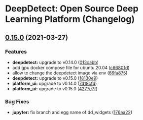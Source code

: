 # DeepDetect: Open Source Deep Learning Platform (Changelog)

## [0.15.0](https://github.com/jolibrain/dd_platform_docker/compare/v0.14.0...v0.15.0) (2021-03-27)


### Features

* **deepdetect:** upgrade to v0.14.0 ([013cabb](https://github.com/jolibrain/dd_platform_docker/commit/013cabbffbec2841494e9a6edc5662fdd2f31100))
* add gpu docker compose file for ubuntu 20.04 ([c66801d](https://github.com/jolibrain/dd_platform_docker/commit/c66801d55d06bae66d65e8920aa95ee9f8b30c68))
* allow to change the deepdetect image via env ([66fa875](https://github.com/jolibrain/dd_platform_docker/commit/66fa8751213ac8da32fc2164e480550367c86d94))
* **deepdetect:** upgrade to v0.15.0 ([18130e9](https://github.com/jolibrain/dd_platform_docker/commit/18130e9fd87f6315729ba60767110bb5f297f7ef))
* **platform_ui:** upgrade to v0.14.0 ([7d18cfd](https://github.com/jolibrain/dd_platform_docker/commit/7d18cfd17d239f8b012bc2c8c06502ebbc6b6e0c))
* **platform_ui:** upgrade to v0.15.0 ([4277e7f](https://github.com/jolibrain/dd_platform_docker/commit/4277e7f1268b1747d55312583ed615165ff84ec3))


### Bug Fixes

* **jupyter:** fix branch and egg name of dd_widgets ([176aa22](https://github.com/jolibrain/dd_platform_docker/commit/176aa22cbb1d558ba4339ffcd724a1cda9b0eb95))
